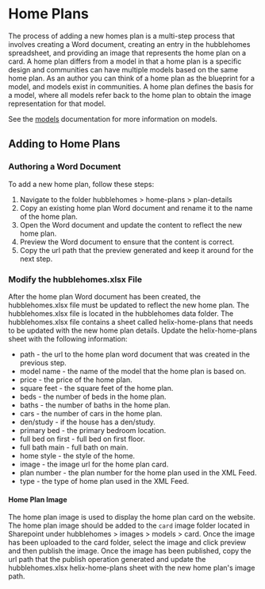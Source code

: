 # Home Plans
The process of adding a new homes plan is a multi-step process that involves creating a Word document, creating an entry in the hubblehomes spreadsheet, and providing an 
image that represents the home plan on a card.  A home plan differs from a model in that a home plan is a specific design and communities can 
have multiple models based on the same home plan. As an author you can think of a home plan as the blueprint for a model, and models exist in communities. A home plan defines the basis for a model,
where all models refer back to the home plan to obtain the image representation for that model.

See the [models](./models.md) documentation for more information on models.

## Adding to Home Plans

### Authoring a Word Document
To add a new home plan, follow these steps:

1. Navigate to the folder hubblehomes > home-plans > plan-details
2. Copy an existing home plan Word document and rename it to the name of the home plan.
3. Open the Word document and update the content to reflect the new home plan.
4. Preview the Word document to ensure that the content is correct.
5. Copy the url path that the preview generated and keep it around for the next step.

### Modify the hubblehomes.xlsx File
After the home plan Word document has been created, the hubblehomes.xlsx file must be updated to reflect the new home plan.
The hubblehomes.xlsx file is located in the hubblehomes data folder. The hubblehomes.xlsx file contains a sheet called helix-home-plans that
needs to be updated with the new home plan details.  Update the helix-home-plans sheet with the following information:

* path - the url to the home plan word document that was created in the previous step.
* model name - the name of the model that the home plan is based on.
* price - the price of the home plan.
* square feet - the square feet of the home plan.
* beds - the number of beds in the home plan.
* baths - the number of baths in the home plan.
* cars - the number of cars in the home plan.
* den/study - if the house has a den/study.
* primary bed - the primary bedroom location.
* full bed on first - full bed on first floor.
* full bath main - full bath on main.
* home style - the style of the home.
* image - the image url for the home plan card.
* plan number - the plan number for the home plan used in the XML Feed.
* type - the type of home plan used in the XML Feed.

#### Home Plan Image
The home plan image is used to display the home plan card on the website.  The home plan image should be added to the `card` image folder located
in Sharepoint under hubblehomes > images > models > card. Once the image has been uploaded to the card folder, select the image and click preview 
and then publish the image.  Once the image has been published, copy the url path that the publish operation generated and update the 
hubblehomes.xlsx helix-home-plans sheet with the new home plan's image path.
